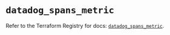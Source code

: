 # `datadog_spans_metric`

Refer to the Terraform Registry for docs: [`datadog_spans_metric`](https://registry.terraform.io/providers/datadog/datadog/3.67.0/docs/resources/spans_metric).
